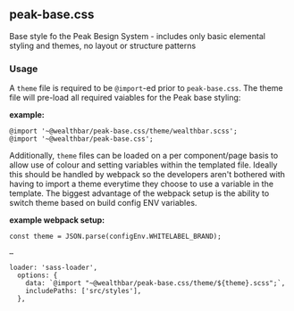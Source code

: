 ## peak-base.css

Base style fo the Peak Besign System - includes only basic elemental styling and themes, no layout or structure patterns

### Usage

A `theme` file is required to be `@import`-ed prior to `peak-base.css`. The theme file will pre-load all required vaiables for the Peak base styling:

**example:**

```
@import '~@wealthbar/peak-base.css/theme/wealthbar.scss';
@import '~@wealthbar/peak-base.css';
```

Additionally, `theme` files can be loaded on a per component/page basis to allow use of colour and setting variables within the templated file. Ideally this should be handled by webpack so the developers aren't bothered with having to import a theme everytime they choose to use a variable in the template. The biggest advantage of the webpack setup is the ability to switch theme based on build config ENV variables.

**example webpack setup:**

```
const theme = JSON.parse(configEnv.WHITELABEL_BRAND);

…

loader: 'sass-loader',
  options: {
    data: `@import "~@wealthbar/peak-base.css/theme/${theme}.scss";`,
    includePaths: ['src/styles'],
  },
```
